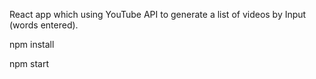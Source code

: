 React app which using YouTube API to generate a list of videos by Input (words entered).

npm install

npm start
